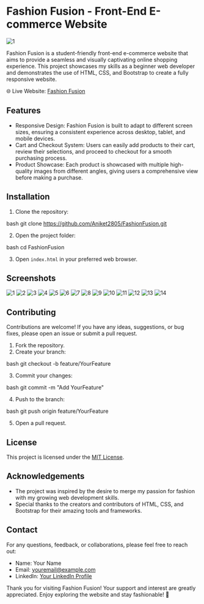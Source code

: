 # Fashion Fusion - Front-End E-commerce Website

![1](https://github.com/Aniket2805/FashionFusion/assets/97465559/a7727a25-4662-4cdb-87c7-39e76e7d16c2)


Fashion Fusion is a student-friendly front-end e-commerce website that aims to provide a seamless and visually captivating online shopping experience. This project showcases my skills as a beginner web developer and demonstrates the use of HTML, CSS, and Bootstrap to create a fully responsive website.

🌐 Live Website: [Fashion Fusion](https://fashionfusion2023.netlify.app/index.html)

## Features

- Responsive Design: Fashion Fusion is built to adapt to different screen sizes, ensuring a consistent experience across desktop, tablet, and mobile devices.
- Cart and Checkout System: Users can easily add products to their cart, review their selections, and proceed to checkout for a smooth purchasing process.
- Product Showcase: Each product is showcased with multiple high-quality images from different angles, giving users a comprehensive view before making a purchase.

## Installation

1. Clone the repository:

bash
git clone https://github.com/Aniket2805/FashionFusion.git


2. Open the project folder:

bash
cd FashionFusion


3. Open `index.html` in your preferred web browser.

## Screenshots

![1](https://github.com/Aniket2805/FashionFusion/assets/97465559/5ef5788d-29ff-4c70-8228-ef9f5f5afd4d)
![2](https://github.com/Aniket2805/FashionFusion/assets/97465559/e12de67e-3c8c-4432-a722-c5b4303e0ec3)
![3](https://github.com/Aniket2805/FashionFusion/assets/97465559/d0921808-71c4-4d18-a463-d3c593250e8a)
![4](https://github.com/Aniket2805/FashionFusion/assets/97465559/6557ab33-0a66-4c7e-a2e1-0c9ebe041476)
![5](https://github.com/Aniket2805/FashionFusion/assets/97465559/dab7fef3-8f36-418a-92db-3cc9cb835d90)
![6](https://github.com/Aniket2805/FashionFusion/assets/97465559/e72d00f5-7263-4829-b896-81ac29813f9b)
![7](https://github.com/Aniket2805/FashionFusion/assets/97465559/2403df49-99e9-490c-ad2e-6029a41d0c8d)
![8](https://github.com/Aniket2805/FashionFusion/assets/97465559/d9e3ab3f-9260-466e-981f-aff9d63416ef)
![9](https://github.com/Aniket2805/FashionFusion/assets/97465559/6211cf48-469c-4181-b921-2d848cbbafd7)
![10](https://github.com/Aniket2805/FashionFusion/assets/97465559/c2245eb1-92a8-4f6c-8849-1200854a2732)
![11](https://github.com/Aniket2805/FashionFusion/assets/97465559/e2f44881-2fa7-4ee5-8b4f-e3dfad0464c4)
![12](https://github.com/Aniket2805/FashionFusion/assets/97465559/d07d2043-65b3-4b07-bd87-f3173de3c620)
![13](https://github.com/Aniket2805/FashionFusion/assets/97465559/f9dd8078-06d4-403a-badb-2acd19263898)
![14](https://github.com/Aniket2805/FashionFusion/assets/97465559/ed5b20a8-622a-46e9-8ef0-a4147f473c1d)


## Contributing

Contributions are welcome! If you have any ideas, suggestions, or bug fixes, please open an issue or submit a pull request.

1. Fork the repository.
2. Create your branch:

bash
git checkout -b feature/YourFeature


3. Commit your changes:

bash
git commit -m "Add YourFeature"


4. Push to the branch:

bash
git push origin feature/YourFeature


5. Open a pull request.

## License

This project is licensed under the [MIT License](LICENSE).

## Acknowledgements

- The project was inspired by the desire to merge my passion for fashion with my growing web development skills.
- Special thanks to the creators and contributors of HTML, CSS, and Bootstrap for their amazing tools and frameworks.

## Contact

For any questions, feedback, or collaborations, please feel free to reach out:

- Name: Your Name
- Email: youremail@example.com
- LinkedIn: [Your LinkedIn Profile](https://www.linkedin.com/in/aniket-kumar-1b01a3237/)

Thank you for visiting Fashion Fusion! Your support and interest are greatly appreciated. Enjoy exploring the website and stay fashionable! 🎉
